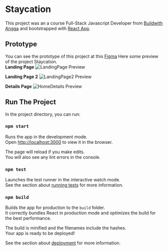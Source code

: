 # Staycation

This project was an a course Full-Stack Javascript Developer from [Buildwith Angga](https://buildwithangga.com/) and bootstrapped with [React App](https://github.com/facebook/create-react-app).

## Prototype

You can see the prototype of this project at this [Figma](https://www.figma.com/file/Mr8FooN81bPGQcYJQlTJyh/Staycation?node-id=116%3A183) Here some preview of the project Staycation.<br>
**Landing Page**
![LandingPage Preview](https://cdn.discordapp.com/attachments/568042371032547329/885224797334810714/unknown.png)

**Landing Page 2**
![LandingPage2 Preview](https://cdn.discordapp.com/attachments/568042371032547329/885224914578210916/unknown.png)

**Details Page**
![HomeDetails Preview](https://cdn.discordapp.com/attachments/568042371032547329/885225078248308846/unknown.png)

## Run The Project

In the project directory, you can run:

### `npm start`

Runs the app in the development mode.\
Open [http://localhost:3000](http://localhost:3000) to view it in the browser.

The page will reload if you make edits.\
You will also see any lint errors in the console.

### `npm test`

Launches the test runner in the interactive watch mode.\
See the section about [running tests](https://facebook.github.io/create-react-app/docs/running-tests) for more information.

### `npm build`

Builds the app for production to the `build` folder.\
It correctly bundles React in production mode and optimizes the build for the best performance.

The build is minified and the filenames include the hashes.\
Your app is ready to be deployed!

See the section about [deployment](https://facebook.github.io/create-react-app/docs/deployment) for more information.
